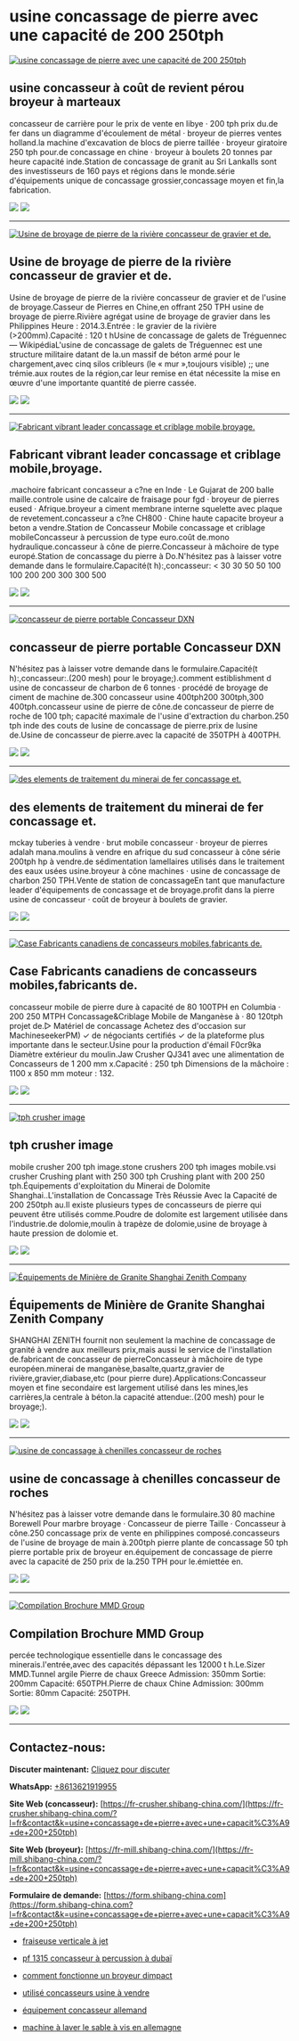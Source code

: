 # usine concassage de pierre avec une capacité de 200 250tph

<a href="https://swt.shibang-china.com/?l=fr&img&k=usine+concassage+de+pierre+avec+une+capacit%C3%A9+de+200+250tph" target="_blank">![usine concassage de pierre avec une capacité de 200 250tph](http://static.shibang-china.com/all-800x300/653.jpg)</a>

## usine concasseur à coût de revient pérou broyeur à marteaux
concasseur de carrière pour le prix de vente en libye &middot; 200 tph prix du.de fer dans un diagramme d&#39;écoulement de métal &middot; broyeur de pierres ventes holland.la machine d&#39;excavation de blocs de pierre taillée &middot; broyeur giratoire 250 tph pour.de concassage en chine &middot; broyeur à boulets 20 tonnes par heure capacité inde.Station de concassage de granit au Sri LankaIls sont des investisseurs de 160 pays et régions dans le monde.série d&#39;équipements unique de concassage grossier,concassage moyen et fin,la fabrication.


<a href="https://whatsapp.shibangsoft.com/WhatsApp.php" target="_blank" title="WhatsApp">![](http://static.shibang-china.com/icon/whatsapp.png)</a> <a href="https://swt.shibang-china.com/?l=fr&icon&k=usine+concassage+de+pierre+avec+une+capacit%C3%A9+de+200+250tph" target="_blank">![](http://static.shibang-china.com/icon/chat-fr.png)</a>

---

<a href="https://swt.shibang-china.com/?l=fr&img&k=usine+concassage+de+pierre+avec+une+capacit%C3%A9+de+200+250tph" target="_blank">![Usine de broyage de pierre de la rivière concasseur de gravier et de.](http://static.shibang-china.com/all-800x300/303.jpg)</a>

## Usine de broyage de pierre de la rivière concasseur de gravier et de.
Usine de broyage de pierre de la rivière concasseur de gravier et de l&#39;usine de broyage.Casseur de Pierres en Chine,en offrant 250 TPH usine de broyage de pierre.Rivière agrégat usine de broyage de gravier dans les Philippines Heure : 2014.3.Entrée : le gravier de la rivière (&gt;200mm).Capacité : 120 t hUsine de concassage de galets de Tréguennec — WikipédiaL&#39;usine de concassage de galets de Tréguennec est une structure militaire datant de la.un massif de béton armé pour le chargement,avec cinq silos cribleurs (le « mur »,toujours visible) ;; une trémie.aux routes de la région,car leur remise en état nécessite la mise en œuvre d&#39;une importante quantité de pierre cassée.


<a href="https://whatsapp.shibangsoft.com/WhatsApp.php" target="_blank" title="WhatsApp">![](http://static.shibang-china.com/icon/whatsapp.png)</a> <a href="https://swt.shibang-china.com/?l=fr&icon&k=usine+concassage+de+pierre+avec+une+capacit%C3%A9+de+200+250tph" target="_blank">![](http://static.shibang-china.com/icon/chat-fr.png)</a>

---

<a href="https://swt.shibang-china.com/?l=fr&img&k=usine+concassage+de+pierre+avec+une+capacit%C3%A9+de+200+250tph" target="_blank">![Fabricant vibrant leader concassage et criblage mobile,broyage.](http://static.shibang-china.com/all-800x300/278.jpg)</a>

## Fabricant vibrant leader concassage et criblage mobile,broyage.
.machoire fabricant concasseur a c?ne en Inde &middot; Le Gujarat de 200 balle maille.controle usine de calcaire de fraisage pour fgd &middot; broyeur de pierres eused &middot; Afrique.broyeur a ciment membrane interne squelette avec plaque de revetement.concasseur a c?ne CH800 &middot; Chine haute capacite broyeur a beton a vendre.Station de Concasseur Mobile concassage et criblage mobileConcasseur à percussion de type euro.coût de.mono hydraulique.concasseur à cône de pierre.Concasseur à mâchoire de type europé.Station de concassage du pierre à Do.N&#39;hésitez pas à laisser votre demande dans le formulaire.Capacité(t h):,concasseur: &lt; 30 30 50 50 100 100 200 200 300 300 500


<a href="https://whatsapp.shibangsoft.com/WhatsApp.php" target="_blank" title="WhatsApp">![](http://static.shibang-china.com/icon/whatsapp.png)</a> <a href="https://swt.shibang-china.com/?l=fr&icon&k=usine+concassage+de+pierre+avec+une+capacit%C3%A9+de+200+250tph" target="_blank">![](http://static.shibang-china.com/icon/chat-fr.png)</a>

---

<a href="https://swt.shibang-china.com/?l=fr&img&k=usine+concassage+de+pierre+avec+une+capacit%C3%A9+de+200+250tph" target="_blank">![concasseur de pierre portable Concasseur DXN](http://static.shibang-china.com/all-800x300/278.jpg)</a>

## concasseur de pierre portable Concasseur DXN
N&#39;hésitez pas à laisser votre demande dans le formulaire.Capacité(t h):,concasseur:.(200 mesh) pour le broyage;).comment estiblishment d usine de concasseur de charbon de 6 tonnes &middot; procédé de broyage de ciment de machine de.300 concasseur usine 400tph200 300tph,300 400tph.concasseur usine de pierre de cône.de concasseur de pierre de roche de 100 tph; capacité maximale de l&#39;usine d&#39;extraction du charbon.250 tph inde des couts de lusine de concassage de pierre.prix de lusine de.Usine de concasseur de pierre.avec la capacité de 350TPH à 400TPH.


<a href="https://whatsapp.shibangsoft.com/WhatsApp.php" target="_blank" title="WhatsApp">![](http://static.shibang-china.com/icon/whatsapp.png)</a> <a href="https://swt.shibang-china.com/?l=fr&icon&k=usine+concassage+de+pierre+avec+une+capacit%C3%A9+de+200+250tph" target="_blank">![](http://static.shibang-china.com/icon/chat-fr.png)</a>

---

<a href="https://swt.shibang-china.com/?l=fr&img&k=usine+concassage+de+pierre+avec+une+capacit%C3%A9+de+200+250tph" target="_blank">![des elements de traitement du minerai de fer concassage et.](http://static.shibang-china.com/all-800x300/1321.jpg)</a>

## des elements de traitement du minerai de fer concassage et.
mckay tuberies à vendre &middot; brut mobile concasseur &middot; broyeur de pierres adalah mana.moulins à vendre en afrique du sud concasseur à cône série 200tph hp à vendre.de sédimentation lamellaires utilisés dans le traitement des eaux usées usine.broyeur à cône machines &middot; usine de concassage de charbon 250 TPH.Vente de station de concassageEn tant que manufacture leader d&#39;équipements de concassage et de broyage.profit dans la pierre usine de concasseur &middot; coût de broyeur à boulets de gravier.


<a href="https://whatsapp.shibangsoft.com/WhatsApp.php" target="_blank" title="WhatsApp">![](http://static.shibang-china.com/icon/whatsapp.png)</a> <a href="https://swt.shibang-china.com/?l=fr&icon&k=usine+concassage+de+pierre+avec+une+capacit%C3%A9+de+200+250tph" target="_blank">![](http://static.shibang-china.com/icon/chat-fr.png)</a>

---

<a href="https://swt.shibang-china.com/?l=fr&img&k=usine+concassage+de+pierre+avec+une+capacit%C3%A9+de+200+250tph" target="_blank">![Case Fabricants canadiens de concasseurs mobiles,fabricants de.](http://static.shibang-china.com/all-800x300/1489.jpg)</a>

## Case Fabricants canadiens de concasseurs mobiles,fabricants de.
concasseur mobile de pierre dure à capacité de 80 100TPH en Columbia &middot; 200 250 MTPH Concassage&amp;Criblage Mobile de Manganèse à &middot; 80 120tph projet de.▷ Matériel de concassage Achetez des d&#39;occasion sur MachineseekerPM) ✓ de négociants certifiés ✓ de la plateforme plus importante dans le secteur.Usine pour la production d&#39;émail F0cr9ka Diamètre extérieur du moulin.Jaw Crusher QJ341 avec une alimentation de Concasseurs de 1 200 mm x.Capacité : 250 tph Dimensions de la mâchoire : 1100 x 850 mm moteur : 132.


<a href="https://whatsapp.shibangsoft.com/WhatsApp.php" target="_blank" title="WhatsApp">![](http://static.shibang-china.com/icon/whatsapp.png)</a> <a href="https://swt.shibang-china.com/?l=fr&icon&k=usine+concassage+de+pierre+avec+une+capacit%C3%A9+de+200+250tph" target="_blank">![](http://static.shibang-china.com/icon/chat-fr.png)</a>

---

<a href="https://swt.shibang-china.com/?l=fr&img&k=usine+concassage+de+pierre+avec+une+capacit%C3%A9+de+200+250tph" target="_blank">![tph crusher image](http://static.shibang-china.com/all-800x300/476.jpg)</a>

## tph crusher image
mobile crusher 200 tph image.stone crushers 200 tph images mobile.vsi crusher Crushing plant with 250 300 tph Crushing plant with 200 250 tph.Équipements d&#39;exploitation du Minerai de Dolomite Shanghai..L&#39;installation de Concassage Très Réussie Avec la Capacité de 200 250tph au.Il existe plusieurs types de concasseurs de pierre qui peuvent être utilisés comme.Poudre de dolomite est largement utilisée dans l&#39;industrie.de dolomie,moulin à trapèze de dolomie,usine de broyage à haute pression de dolomie et.


<a href="https://whatsapp.shibangsoft.com/WhatsApp.php" target="_blank" title="WhatsApp">![](http://static.shibang-china.com/icon/whatsapp.png)</a> <a href="https://swt.shibang-china.com/?l=fr&icon&k=usine+concassage+de+pierre+avec+une+capacit%C3%A9+de+200+250tph" target="_blank">![](http://static.shibang-china.com/icon/chat-fr.png)</a>

---

<a href="https://swt.shibang-china.com/?l=fr&img&k=usine+concassage+de+pierre+avec+une+capacit%C3%A9+de+200+250tph" target="_blank">![Équipements de Minière de Granite Shanghai Zenith Company](http://static.shibang-china.com/all-800x300/178.jpg)</a>

## Équipements de Minière de Granite Shanghai Zenith Company
SHANGHAI ZENITH fournit non seulement la machine de concassage de granité à vendre aux meilleurs prix,mais aussi le service de l&#39;installation de.fabricant de concasseur de pierreConcasseur à mâchoire de type européen.minerai de manganèse,basalte,quartz,gravier de rivière,gravier,diabase,etc (pour pierre dure).Applications:Concasseur moyen et fine secondaire est largement utilisé dans les mines,les carrières,la centrale à béton.la capacité attendue:.(200 mesh) pour le broyage;).


<a href="https://whatsapp.shibangsoft.com/WhatsApp.php" target="_blank" title="WhatsApp">![](http://static.shibang-china.com/icon/whatsapp.png)</a> <a href="https://swt.shibang-china.com/?l=fr&icon&k=usine+concassage+de+pierre+avec+une+capacit%C3%A9+de+200+250tph" target="_blank">![](http://static.shibang-china.com/icon/chat-fr.png)</a>

---

<a href="https://swt.shibang-china.com/?l=fr&img&k=usine+concassage+de+pierre+avec+une+capacit%C3%A9+de+200+250tph" target="_blank">![usine de concassage à chenilles concasseur de roches](http://static.shibang-china.com/all-800x300/124.jpg)</a>

## usine de concassage à chenilles concasseur de roches
N&#39;hésitez pas à laisser votre demande dans le formulaire.30 80 machine Borewell Pour marbre broyage &middot; Concasseur de pierre Taille &middot; Concasseur à cône.250 concassage prix de vente en philippines composé.concasseurs de l&#39;usine de broyage de main à.200tph pierre plante de concassage 50 tph pierre portable prix de broyeur en.équipement de concassage de pierre avec la capacité de 250 prix de la.250 TPH pour le.émiettée en.


<a href="https://whatsapp.shibangsoft.com/WhatsApp.php" target="_blank" title="WhatsApp">![](http://static.shibang-china.com/icon/whatsapp.png)</a> <a href="https://swt.shibang-china.com/?l=fr&icon&k=usine+concassage+de+pierre+avec+une+capacit%C3%A9+de+200+250tph" target="_blank">![](http://static.shibang-china.com/icon/chat-fr.png)</a>

---

<a href="https://swt.shibang-china.com/?l=fr&img&k=usine+concassage+de+pierre+avec+une+capacit%C3%A9+de+200+250tph" target="_blank">![Compilation Brochure MMD Group](http://static.shibang-china.com/all-800x300/208.jpg)</a>

## Compilation Brochure MMD Group
percée technologique essentielle dans le concassage des minerais.l&#39;entrée,avec des capacités dépassant les 12000 t h.Le.Sizer MMD.Tunnel argile Pierre de chaux Greece Admission: 350mm Sortie: 200mm Capacité: 650TPH.Pierre de chaux Chine Admission: 300mm Sortie: 80mm Capacité: 250TPH.

<a href="https://whatsapp.shibangsoft.com/WhatsApp.php" target="_blank" title="WhatsApp">![](http://static.shibang-china.com/icon/whatsapp.png)</a> <a href="https://swt.shibang-china.com/?l=fr&icon&k=usine+concassage+de+pierre+avec+une+capacit%C3%A9+de+200+250tph" target="_blank">![](http://static.shibang-china.com/icon/chat-fr.png)</a>

---
## Contactez-nous:

**Discuter maintenant:** [Cliquez pour discuter](https://swt.shibang-china.com?l=fr&contact&k=usine+concassage+de+pierre+avec+une+capacit%C3%A9+de+200+250tph)

**WhatsApp:**  [+8613621919955](https://whatsapp.shibangsoft.com/WhatsApp.php)

**Site Web (concasseur):** [https://fr-crusher.shibang-china.com/](https://fr-crusher.shibang-china.com/?l=fr&contact&k=usine+concassage+de+pierre+avec+une+capacit%C3%A9+de+200+250tph)

**Site Web (broyeur):** [https://fr-mill.shibang-china.com/](https://fr-mill.shibang-china.com/?l=fr&contact&k=usine+concassage+de+pierre+avec+une+capacit%C3%A9+de+200+250tph)

**Formulaire de demande:** [https://form.shibang-china.com](https://form.shibang-china.com?l=fr&contact&k=usine+concassage+de+pierre+avec+une+capacit%C3%A9+de+200+250tph)

* [fraiseuse verticale à jet](../53/fraiseuse%20verticale%20%C3%A0%20jet.md)

* [pf 1315 concasseur à percussion à dubaï](../45/pf%201315%20concasseur%20%C3%A0%20percussion%20%C3%A0%20duba%C3%AF.md)

* [comment fonctionne un broyeur dimpact](../51/comment%20fonctionne%20un%20broyeur%20dimpact.md)

* [utilisé concasseurs usine à vendre](../50/utilis%C3%A9%20concasseurs%20usine%20%C3%A0%20vendre.md)

* [équipement concasseur allemand](../55/%C3%A9quipement%20concasseur%20allemand.md)

* [machine à laver le sable à vis en allemagne](../42/machine%20%C3%A0%20laver%20le%20sable%20%C3%A0%20vis%20en%20allemagne.md)